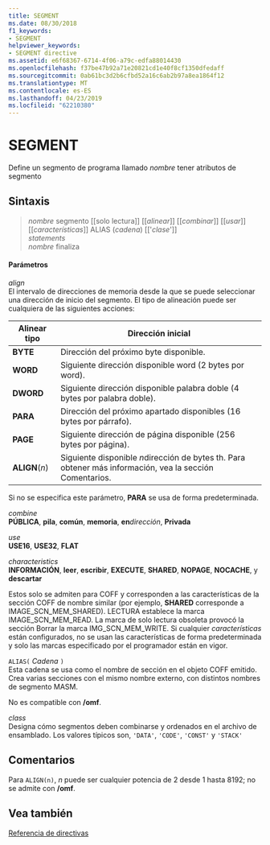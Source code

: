 ```yaml
---
title: SEGMENT
ms.date: 08/30/2018
f1_keywords:
- SEGMENT
helpviewer_keywords:
- SEGMENT directive
ms.assetid: e6f68367-6714-4f06-a79c-edfa88014430
ms.openlocfilehash: f37be47b92a71e20821cd1e40f8cf1350dfedaff
ms.sourcegitcommit: 0ab61bc3d2b6cfbd52a16c6ab2b97a8ea1864f12
ms.translationtype: MT
ms.contentlocale: es-ES
ms.lasthandoff: 04/23/2019
ms.locfileid: "62210380"
---
```

# <a name="segment"></a>SEGMENT

Define un segmento de programa llamado *nombre* tener atributos de segmento

## <a name="syntax"></a>Sintaxis

> *nombre* segmento [[solo lectura]] [[*alinear*]] [[*combinar*]] [[*usar*]] [[*características*]] ALIAS (*cadena*) [['*clase*']]<br/>
> *statements*<br/>
> *nombre* finaliza

#### <a name="parameters"></a>Parámetros

*align*<br/>
El intervalo de direcciones de memoria desde la que se puede seleccionar una dirección de inicio del segmento. El tipo de alineación puede ser cualquiera de las siguientes acciones:

|Alinear tipo|Dirección inicial|
|----------------|----------------------|
|**BYTE**|Dirección del próximo byte disponible.|
|**WORD**|Siguiente dirección disponible word (2 bytes por word).|
|**DWORD**|Siguiente dirección disponible palabra doble (4 bytes por palabra doble).|
|**PARA**|Dirección del próximo apartado disponibles (16 bytes por párrafo).|
|**PAGE**|Siguiente dirección de página disponible (256 bytes por página).|
|**ALIGN**(*n*)|Siguiente disponible *n*dirección de bytes th. Para obtener más información, vea la sección Comentarios.|

Si no se especifica este parámetro, **PARA** se usa de forma predeterminada.

*combine*<br/>
**PÚBLICA**, **pila**, **común**, **memoria**, **en**<em>dirección</em>, **Privada**

*use*<br/>
**USE16**, **USE32**, **FLAT**

*characteristics*<br/>
**INFORMACIÓN**, **leer**, **escribir**, **EXECUTE**, **SHARED**, **NOPAGE**, **NOCACHE**, y **descartar**

Estos solo se admiten para COFF y corresponden a las características de la sección COFF de nombre similar (por ejemplo, **SHARED** corresponde a IMAGE_SCN_MEM_SHARED). LECTURA establece la marca IMAGE_SCN_MEM_READ. La marca de solo lectura obsoleta provocó la sección Borrar la marca IMG_SCN_MEM_WRITE. Si cualquier *características* están configurados, no se usan las características de forma predeterminada y solo las marcas especificado por el programador están en vigor.

`ALIAS(` *Cadena* `)`<br/>
Esta cadena se usa como el nombre de sección en el objeto COFF emitido.  Crea varias secciones con el mismo nombre externo, con distintos nombres de segmento MASM.

No es compatible con **/omf**.

*class*<br/>
Designa cómo segmentos deben combinarse y ordenados en el archivo de ensamblado. Los valores típicos son, `'DATA'`, `'CODE'`, `'CONST'` y `'STACK'`

## <a name="remarks"></a>Comentarios

Para `ALIGN(n)`, *n* puede ser cualquier potencia de 2 desde 1 hasta 8192; no se admite con **/omf**.

## <a name="see-also"></a>Vea también

[Referencia de directivas](../../assembler/masm/directives-reference.md)<br/>